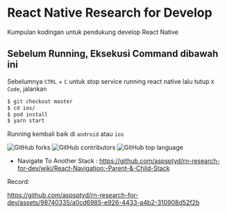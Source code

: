 # React Native Research for Develop
Kumpulan kodingan untuk pendukung develop React Native

## Sebelum Running, Eksekusi Command dibawah ini
Sebelumnya `CTRL` + `C` untuk stop service running react native lalu tutup `X Code`, jalankan

```.sh
$ git checkout master
$ cd ios/
$ pod install
$ yarn start
```

Running kembali baik di `android` atau `ios`

![GitHub forks](https://img.shields.io/github/forks/aspsptyd/rn-research-for-dev.svg) ![GitHub contributors](https://img.shields.io/github/contributors/aspsptyd/rn-research-for-dev.svg) ![GitHub top language](https://img.shields.io/github/languages/top/aspsptyd/rn-research-for-dev.svg)

- Navigate To Another Stack : https://github.com/aspsptyd/rn-research-for-dev/wiki/React-Navigation:-Parent-&-Child-Stack

Record: 

https://github.com/aspsptyd/rn-research-for-dev/assets/98740335/a0cd6985-e926-4433-a4b2-310908d52f2b
